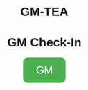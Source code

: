 # GM-TEA
<!DOCTYPE html>
<html lang="en">
<head>
  <meta charset="UTF-8">
  <title>GM Check-In</title>
  <style>
    body {
      font-family: Arial, sans-serif;
      text-align: center;
      margin-top: 100px;
    }
    button {
      font-size: 24px;
      padding: 15px 30px;
      border-radius: 10px;
      background-color: #4CAF50;
      color: white;
      border: none;
      cursor: pointer;
    }
    p {
      font-size: 18px;
      margin-top: 20px;
    }
  </style>
</head>
<body>
  <h1>GM Check-In</h1>
  <button onclick="checkIn()">GM</button>
  <p id="lastCheck"></p>
  <p id="streakDisplay"></p>

  <script>
    const lastCheckKey = "lastCheckIn";
    const streakKey = "gmStreak";

    function formatDate(d) {
      return d.toISOString().split('T')[0];
    }

    function checkIn() {
      const today = new Date();
      const todayStr = formatDate(today);
      const last = localStorage.getItem(lastCheckKey);
      let streak = parseInt(localStorage.getItem(streakKey)) || 0;

      if (last !== todayStr) {
        // Check if yesterday
        if (last === formatDate(new Date(today.setDate(today.getDate() - 1)))) {
          streak += 1;
        } else {
          streak = 1;
        }
        localStorage.setItem(lastCheckKey, todayStr);
        localStorage.setItem(streakKey, streak);
      }

      updateDisplay();
    }

    function updateDisplay() {
      const last = localStorage.getItem(lastCheckKey);
      const streak = localStorage.getItem(streakKey) || 0;

      document.getElementById("lastCheck").innerText = last
        ? "Last check-in: " + last
        : "No check-in yet.";
      document.getElementById("streakDisplay").innerText = "Streak: " + streak + " day(s)";
  

    updateDisplay();
  </script>
</body>
</html>
